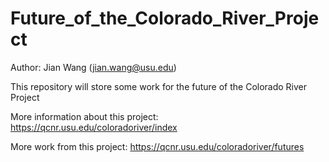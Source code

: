 # Future_of_the_Colorado_River_Project

Author: Jian Wang (jian.wang@usu.edu)

This repository will store some work for the future of the Colorado River Project

More information about this project:	https://qcnr.usu.edu/coloradoriver/index

More work from this project: https://qcnr.usu.edu/coloradoriver/futures
